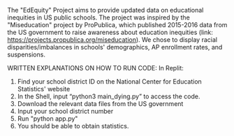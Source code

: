 The "EdEquity" Project aims to provide updated data on educational inequities in US public schools. 
The project was inspired by the "Miseducation" project by ProPublica, which published 2015-2016 data from the US government  to raise awareness about education inequities (link: https://projects.propublica.org/miseducation). 
We chose to display racial disparities/imbalances in schools' demographics, AP enrollment rates, and suspensions. 

WRITTEN EXPLANATIONS ON HOW TO RUN CODE: In Replit:
1. Find your school district ID on the National Center for Education Statistics' website 
2. In the Shell, input “python3 main_dying.py” to access the code.
3. Download the relevant data files from the US government
4. Input your school district number
5. Run "python app.py"
6. You should be able to obtain statistics. 
